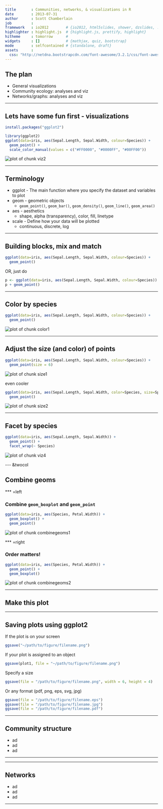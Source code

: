 ```yaml
---
title       : Communities, networks, & visualizations in R
date        : 2013-07-31
author      : Scott Chamberlain
job         : 
framework   : io2012        # {io2012, html5slides, shower, dzslides, ...}
highlighter : highlight.js  # {highlight.js, prettify, highlight}
hitheme     : tomorrow      # 
widgets     : []            # {mathjax, quiz, bootstrap}
mode        : selfcontained # {standalone, draft}
assets      :
  css: "http://netdna.bootstrapcdn.com/font-awesome/3.2.1/css/font-awesome.css"
---
```


## The plan

+ General visualizations
+ Community ecology: analyses and viz
+ Networks/graphs: analyses and viz

---

## Lets have some fun first - visualizations


```r
install.packages("ggplot2")
```



```r
library(ggplot2)
ggplot(data=iris, aes(Sepal.Length, Sepal.Width, colour=Species)) +
  geom_point() + 
  scale_color_manual(values = c("#FF0000", "#0000FF", "#00FF00"))
```

<img src="assets/fig/viz2.png" title="plot of chunk viz2" alt="plot of chunk viz2" style="display: block; margin: auto;" />


---

## Terminology

+ ggplot - The main function where you specify the dataset and variables to plot
+ geom - geometric objects
  + `geom_point()`, `geom_bar()`, `geom_density()`, `geom_line()`, `geom_area()`
+ aes - aesthetics
  + shape, alpha (transparency), color, fill, linetype
+ scale - Define how your data will be plotted
  + continuous, discrete, log

---

## Building blocks, mix and match


```r
ggplot(data=iris, aes(Sepal.Length, Sepal.Width, colour=Species)) +
  geom_point()
```


OR, just do 


```r
p <- ggplot(data=iris, aes(Sepal.Length, Sepal.Width, colour=Species))
p + geom_point()
```


---

## Color by species


```r
ggplot(data=iris, aes(Sepal.Length, Sepal.Width, colour=Species)) +
  geom_point()
```

<img src="assets/fig/color1.png" title="plot of chunk color1" alt="plot of chunk color1" style="display: block; margin: auto;" />


---

## Adjust the size (and color) of points


```r
ggplot(data=iris, aes(Sepal.Length, Sepal.Width, colour=Species)) +
  geom_point(size = 6)
```

<img src="assets/fig/size1.png" title="plot of chunk size1" alt="plot of chunk size1" style="display: block; margin: auto;" />


even cooler


```r
ggplot(data=iris, aes(Sepal.Length, Sepal.Width, color=Species, size=Species)) +
  geom_point()
```

<img src="assets/fig/size2.png" title="plot of chunk size2" alt="plot of chunk size2" style="display: block; margin: auto;" />


---

## Facet by species


```r
ggplot(data=iris, aes(Sepal.Length, Sepal.Width)) +
  geom_point() +
  facet_wrap(~ Species)
```

<img src="assets/fig/viz4.png" title="plot of chunk viz4" alt="plot of chunk viz4" style="display: block; margin: auto;" />


--- &twocol

## Combine geoms

*** =left

### Combine `geom_boxplot` and `geom_point`


```r
ggplot(data=iris, aes(Species, Petal.Width)) +
  geom_boxplot() +
  geom_point()
```

<img src="assets/fig/combinegeoms1.png" title="plot of chunk combinegeoms1" alt="plot of chunk combinegeoms1" style="display: block; margin: auto;" />


*** =right

### Order matters! 


```r
ggplot(data=iris, aes(Species, Petal.Width)) +
  geom_point() +
  geom_boxplot()
```

<img src="assets/fig/combinegeoms2.png" title="plot of chunk combinegeoms2" alt="plot of chunk combinegeoms2" style="display: block; margin: auto;" />


---

## Make this plot




--- 

## Saving plots using ggplot2

If the plot is on your screen

```r
ggsave("~/path/to/figure/filename.png")
```


If your plot is assigned to an object

```r
ggsave(plot1, file = "~/path/to/figure/filename.png")
```


Specify a size

```r
ggsave(file = "/path/to/figure/filename.png", width = 6, height = 4)
```


Or any format (pdf, png, eps, svg, jpg)

```r
ggsave(file = "/path/to/figure/filename.eps")
ggsave(file = "/path/to/figure/filename.jpg")
ggsave(file = "/path/to/figure/filename.pdf")
```


<!-- community structure -->
<!-- community structure -->
<!-- community structure -->

--- 

## Community structure

+ ad
+ ad
+ ad

---


<!-- networks -->

--- 

## Networks

+ ad
+ ad
+ ad

---
